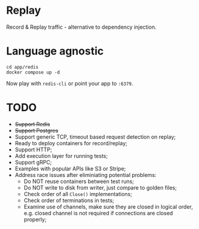# Replay
Record & Replay traffic - alternative to dependency injection.

# Language agnostic

```
cd app/redis
docker compose up -d
```

Now play with `redis-cli` or point your app to `:6379`.


# TODO

* ~~Support Redis~~
* ~~Support Postgres~~
* Support generic TCP, timeout based request detection on replay;
* Ready to deploy containers for record/replay;
* Support HTTP;
* Add execution layer for running tests;
* Support gRPC;
* Examples with popular APIs like S3 or Stripe;
* Address race issues after eliminiating potential problems:
    * Do NOT reuse containers between test runs;
    * Do NOT write to disk from writer, just compare to golden files;
    * Check order of all `Close()` implementations;
    * Check order of terminations in tests;
    * Examine use of channels, make sure they are closed in logical order, e.g. closed channel is not required if connections are closed properly;
